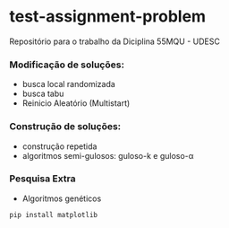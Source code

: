 # test-assignment-problem
Repositório para o trabalho da Diciplina 55MQU - UDESC


### Modificação de soluções:
- busca local randomizada
- busca tabu
- Reinicio Aleatório (Multistart)

### Construção de soluções:
- construção repetida
- algoritmos semi-gulosos: guloso-k e guloso-α


### Pesquisa Extra
- Algoritmos genéticos

```shell
pip install matplotlib
```
